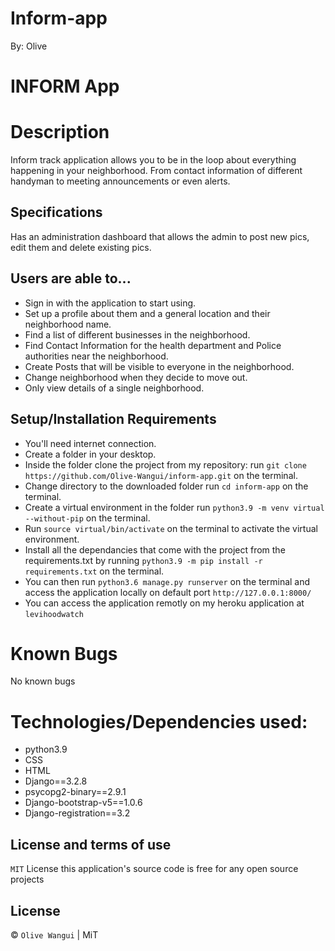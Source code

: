 # Inform-app
By: Olive

# INFORM  App

# Description

Inform track application allows you to be in the loop about everything happening in your neighborhood. From contact information of different handyman to meeting announcements or even alerts.

## Specifications
Has an administration dashboard that allows the admin to post new pics, edit them and delete existing pics.

## Users are able to...
* Sign in with the application to start using.
* Set up a profile about them and a general location and their neighborhood name.
* Find a list of different businesses in the neighborhood.
* Find Contact Information for the health department and Police authorities near the neighborhood.
* Create Posts that will be visible to everyone in the neighborhood.
* Change neighborhood when they decide to move out.
* Only view details of a single neighborhood.

## Setup/Installation Requirements
* You'll need internet connection.
* Create a folder in your desktop.
* Inside the folder clone the project from my repository: run `git clone https://github.com/Olive-Wangui/inform-app.git` on the terminal.
* Change directory to the downloaded folder run `cd inform-app` on the terminal.
* Create a virtual environment in the folder run `python3.9 -m venv virtual --without-pip` on the terminal.
* Run `source virtual/bin/activate` on the terminal to activate the virtual environment. 
* Install all the dependancies that come with the project from the requirements.txt by running `python3.9 -m pip install -r requirements.txt` on the terminal. 
* You can then run `python3.6 manage.py runserver` on the terminal and access the application locally on default port `http://127.0.0.1:8000/`
* You can access the application remotly on my heroku application at `levihoodwatch`

# Known Bugs
No known bugs

# Technologies/Dependencies used:
- python3.9
- CSS
- HTML
- Django==3.2.8
- psycopg2-binary==2.9.1
- Django-bootstrap-v5==1.0.6
- Django-registration==3.2

## License and terms of use
`MIT` License this application's source code is free for any open source projects

## License
© `Olive Wangui` | MiT